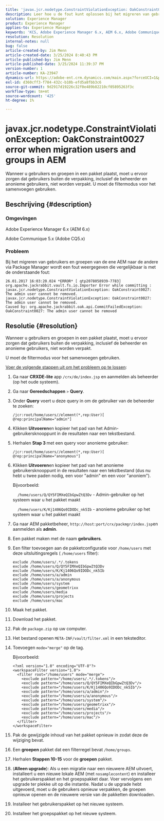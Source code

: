 ```yaml
---
title: 'javax.jcr.nodetype.ConstraintViolationException: OakConstraint0027 error when migration users and groups in AEM'
description: Leer hoe u de fout kunt oplossen bij het migreren van gebruikers en groepen van de ene AEM naar de andere via Package Manager.
solution: Experience Manager
product: Experience Manager
applies-to: Experience Manager
keywords: 'KCS, Adobe Experience Manager 6.x, AEM 6.x, Adobe Communique 5.x, Adobe CQ5.x, javax.jcr.nodetype.ConstraintViolationException: OakConstraint0027-fout, migrate, user, group'
resolution: Resolution
internal-notes: null
bug: false
article-created-by: Jim Menn
article-created-date: 3/25/2024 8:40:43 PM
article-published-by: Jim Menn
article-published-date: 3/25/2024 11:39:37 PM
version-number: 1
article-number: KA-23947
dynamics-url: https://adobe-ent.crm.dynamics.com/main.aspx?forceUCI=1&pagetype=entityrecord&etn=knowledgearticle&id=fd1dacef-e7ea-ee11-a204-6045bd006268
exl-id: d360cff3-f784-432c-b10b-efd5a8fbb3c6
source-git-commit: 9d2917d19226c32f0e489b82210cf05895263f3c
workflow-type: tm+mt
source-wordcount: '425'
ht-degree: 1%

---
```


# javax.jcr.nodetype.ConstraintViolationException: OakConstraint0027 error when migration users and groups in AEM


Wanneer u gebruikers en groepen in een pakket plaatst, moet u ervoor zorgen dat gebruikers buiten de verpakking, inclusief de beheerder en anonieme gebruikers, niet worden verpakt. U moet de filtermodus voor het samenvoegen gebruiken.

## Beschrijving {#description}


### Omgevingen

Adobe Experience Manager 6.x (AEM 6.x)

Adobe Communique 5.x (Adobe CQ5.x)

### Probleem

Bij het migreren van gebruikers en groepen van de ene AEM naar de andere via Package Manager wordt een fout weergegeven die vergelijkbaar is met de onderstaande fout:


```
26.01.2017 16:03:20.024 *ERROR* [ qtp2078058939-7783]  org.apache.jackrabbit.vault.fs.io.Importer Error while committing : javax.jcr.nodetype.ConstraintViolationException: OakConstraint0027: The admin user cannot be removed.
javax.jcr.nodetype.ConstraintViolationException: OakConstraint0027: The admin user cannot be removed.
Caused by: org.apache.jackrabbit.oak.api.CommitFailedException: OakConstraint0027: The admin user cannot be removed
```



## Resolutie {#resolution}


Wanneer u gebruikers en groepen in een pakket plaatst, moet u ervoor zorgen dat gebruikers buiten de verpakking, inclusief de beheerder en anonieme gebruikers, niet worden verpakt.

U moet de filtermodus voor het samenvoegen gebruiken.

<u>Voer de volgende stappen uit om het probleem op te lossen</u>:

1. Ga naar <b>CRXDE-lite</b> app `/crx/de/index.jsp` en aanmelden als beheerder (op het oude systeem).
2. Ga naar <b>Gereedschappen</b> `>`  <b>Query</b>.
3. Onder <b>Query</b> voert u deze query in om de gebruiker van de beheerder te zoeken:






   ```
   /jcr:root/home/users//element(*,rep:User)[ @rep:principalName="admin"]
   ```




4. Klikken <b>Uitvoeren</b>en kopieer het pad van het Admin-gebruikersknooppunt in de resultaten naar een tekstbestand.
5. Herhalen <b>Stap 3 </b>met een query voor anonieme gebruiker:






   ```
   /jcr:root/home/users//element(*,rep:User)[ @rep:principalName="anonymous"]
   ```




6. Klikken <b>Uitvoeren</b>en kopieer het pad van het anonieme gebruikersknooppunt in de resultaten naar een tekstbestand (dus nu hebt u twee paden nodig, een voor &quot;admin&quot; en een voor &quot;anoniem&quot;).

   Bijvoorbeeld:

       `/home/users/Q/QY5FIMXeQIbGpwZtQ3Dv` - Admin-gebruiker op het systeem waar u het pakket maakt

       `/home/users/K/Kj1406Qo9IDODc_nk5Ib` - anonieme gebruiker op het systeem waar u het pakket maakt


7. Ga naar AEM pakketbeheer, `http://host:port/crx/packmgr/index.jsp`en aanmelden als <b>admin</b>.
8. Een pakket maken met de naam <b>gebruikers</b>.


9. Een filter toevoegen aan de pakketconfiguratie voor `/home/users` met deze uitsluitingsregels ( `/home/users` filter):




   ```
   exclude /home/users/.*/.tokens
   exclude /home/users/Q/QY5FIMXeQIbGpwZtQ3Dv
   exclude /home/users/K/Kj1406Qo9IDODc_nk5Ib
   exclude /home/users/a/admin
   exclude /home/users/a/anonymous
   exclude /home/users/system
   exclude /home/users/geometrixx
   exclude /home/users/media
   exclude /home/users/projects
   exclude /home/users/mac
   ```




10. Maak het pakket.
11. Download het pakket.
12. Pak de `package.zip` op uw computer.
13. Het bestand openen `META-INF/vault/filter.xml` in een teksteditor.
14. Toevoegen `mode="merge"` op de tag.

    Bijvoorbeeld:




    ```
    <?xml version="1.0" encoding="UTF-8"?>
    <workspaceFilter version="1.0">
      <filter root="/home/users" mode="merge">
        <exclude pattern="/home/users/.*/.tokens"/>
        <exclude pattern="/home/users/Q/QY5FIMXeQIbGpwZtQ3Dv"/>
        <exclude pattern="/home/users/K/Kj1406Qo9IDODc_nk5Ib"/>
        <exclude pattern="/home/users/a/admin"/>
        <exclude pattern="/home/users/a/anonymous"/>
        <exclude pattern="/home/users/system"/>
        <exclude pattern="/home/users/geometrixx"/>
        <exclude pattern="/home/users/media"/>
        <exclude pattern="/home/users/projects"/>
        <exclude pattern="/home/users/mac"/>
      </filter>
    </workspaceFilter>
    ```




15. Pak de gewijzigde inhoud van het pakket opnieuw in zodat deze de wijziging bevat.
16. Een <b>groepen</b> pakket dat een filterregel bevat `/home/groups`.
17. Herhalen <b>Stappen 10-15</b> voor de <b>groepen</b> pakket.
18. (<b>Alleen upgrade</b>): Als u een migratie naar een nieuwere AEM uitvoert, installeert u een nieuwe lokale AEM (met `nosamplecontent`) en installeer het gebruikerspakket en het groepspakket daar. Voer vervolgens een upgrade ter plekke uit op die instantie. Nadat u de upgrade hebt uitgevoerd, moet u de gebruikers opnieuw verpakken, de groepen opnieuw openen en de nieuwere versie van de pakketten downloaden.
19. Installeer het gebruikerspakket op het nieuwe systeem.
20. Installeer het groepspakket op het nieuwe systeem.
